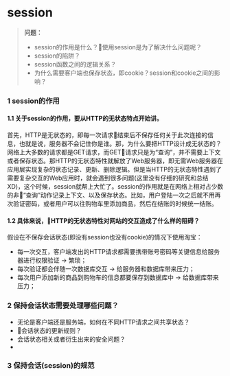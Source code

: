 # session
> **问题：**
> + session的作用是什么？使用session是为了解决什么问题呢？
> + session的陷阱？
> + session函数之间的逻辑关系？
> + 为什么需要客户端也保存状态，即cookie？session和cookie之间的影响？

### **1** session的作用
#### 1.1 关于session的作用，要从HTTP的无状态特点开始讲。
首先，HTTP是无状态的，即每一次请求结束后不保存任何关于此次连接的信息，也就是说，服务器不会记住你是谁。那，为什么要把HTTP设计成无状态的？网络上大多数的请求都是GET请求，而GET请求只是为“查询”，并不需要上下文或者保存状态。那HTTP的无状态特性就解放了Web服务器，即无需Web服务器在应用层实现复杂的状态记录、更新、删除逻辑。但是当HTTP的无状态特性遇到了需要复杂交互的Web应用时，就会遇到很多问题(这里没有仔细的研究和总结XD)，这个时候，session就帮上大忙了。session的作用就是在网络上相对占少数的非“查询”动作记录上下文、以及保存状态。比如，用户登陆一次之后就不用再次验证密码，或者用户可以往购物车里添加商品，然后在结账的时候统一结账。

#### 1.2 具体来说，HTTP的无状态特性对网站的交互造成了什么样的阻碍？
假设在不保存会话状态(即没有session也没有cookie)的情况下使用淘宝：
+ 每一次交互，客户端发出的HTTP请求都需要携带账号密码等关键信息给服务器进行权限验证 -> 繁琐；
+ 每次验证都会伴随一次数据库交互 -> 给服务器和数据库带来压力；
+ 每次用户添加新的商品到购物车的信息都要保存到数据库中 -> 给数据库带来压力；

### **2** 保持会话状态需要处理哪些问题？
+ 无论是客户端还是服务端，如何在不同HTTP请求之间共享状态？
+ 会话状态的更新规则？
+ 会话状态相关或者衍生出来的安全问题？
+ 

### **3** 保持会话(session)的规范
